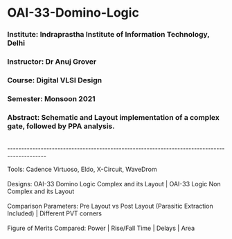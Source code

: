 # OAI-33-Domino-Logic
### Institute: Indraprastha Institute of Information Technology, Delhi
### Instructor: Dr Anuj Grover
### Course: Digital VLSI Design
### Semester: Monsoon 2021
### Abstract: Schematic and Layout implementation of a complex gate, followed by PPA analysis.

<br />
--------------------------------------------------------------------------------------------
<br />

Tools: Cadence Virtuoso, Eldo, X-Circuit, WaveDrom <br /> 
<br />
Designs: OAI-33 Domino Logic Complex and its Layout | OAI-33 Logic Non Complex and its Layout <br />
<br />
Comparison Parameters: Pre Layout vs Post Layout (Parasitic Extraction Included) | Different PVT corners <br />
<br />
Figure of Merits Compared: Power | Rise/Fall Time | Delays | Area <br />
